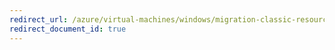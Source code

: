 ```yaml
---
redirect_url: /azure/virtual-machines/windows/migration-classic-resource-manager-overview
redirect_document_id: true
---
```

